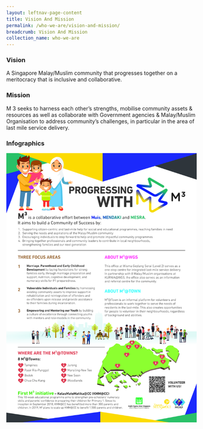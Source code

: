 ```yaml
---
layout: leftnav-page-content
title: Vision And Mission
permalink: /who-we-are/vision-and-mission/
breadcrumb: Vision And Mission
collection_name: who-we-are
---
```

### **Vision**
A Singapore Malay/Muslim community that progresses together on a meritocracy that is inclusive and collaborative.

### **Mission**
M 3 seeks to harness each other’s strengths, mobilise community assets &amp; resources as well as collaborate with Government agencies &amp; Malay/Muslim Organisation to address community’s challenges, in particular in the area of last mile service delivery.

### **Infographics**
![Infographic about M3](/images/m3-infographic.jpg)
